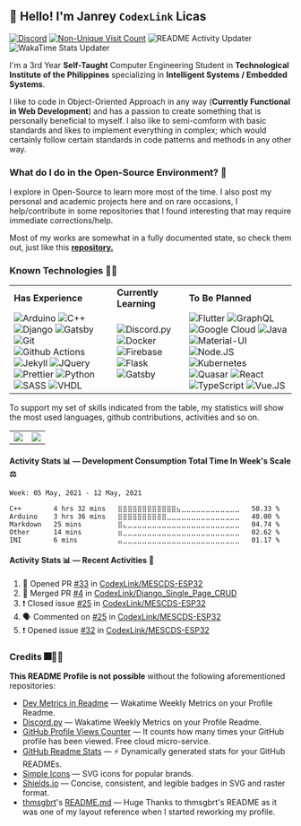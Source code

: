 ## 👋 Hello! I'm Janrey `CodexLink` Licas

[![Discord](https://img.shields.io/badge/Discord-CodexLink_5848-7289DA?logo=discord&logoColor=white&style=flat)](https://discord.com/channels/@me/799166063753035776)
[![Non-Unique Visit Count](https://komarev.com/ghpvc/?username=CodexLink&label=Visitor%20Profile%20Count&color=blueviolet)](https://github.com/antonkomarev/github-profile-views-counter)
![README Activity Updater](https://github.com/CodexLink/CodexLink/workflows/README%20Activity%20Updater/badge.svg)
![WakaTime Stats Updater](https://github.com/CodexLink/CodexLink/workflows/WakaTime%20Stats%20Updater/badge.svg)

I'm a 3rd Year **Self-Taught** Computer Engineering Student in **Technological Institute of the Philippines** specializing in **Intelligent Systems / Embedded Systems**. 

I like to code in Object-Oriented Approach in any way (**Currently Functional in Web Development**) and has a passion to create something that is personally beneficial to myself. I also like to semi-comform with basic standards and likes to implement everything in complex; which would certainly follow certain standards in code patterns and methods in any other way.



### What do I do in the Open-Source Environment? 📖

I explore in Open-Source to learn more most of the time. I also post my personal and academic projects here and on rare occasions, I help/contribute in some repositories that I found interesting that may require immediate corrections/help.

Most of my works are somewhat in a fully documented state, so check them out, just like this [**repository.**](https://github.com/CodexLink/SmartClassroomSystem)

### Known Technologies 👨‍💻

<div class="center">
<table>
  <tr>
    <td>
      <b>Has Experience</b>
    </td>
    <td>
      <b>Currently Learning</b>
    </td>
    <td>
      <b>To Be Planned</b>
    </td>
  </tr>
  <tr>
    <td>
        <img alt="Arduino" src="https://img.shields.io/badge/-Arduino-00979D?style=flat&logo=arduino&logoColor=white"/>
        <img alt="C++" src="https://img.shields.io/badge/-C%2B%2B-00599C?style=flat-&logo=c%2B%2B&logoColor=white"/>
        <img alt="Django" src="https://img.shields.io/badge/-Django-092E20?style=flat&logo=django&logoColor=white"/>
        <img alt="Gatsby" src="https://img.shields.io/badge/Gatsby-663399?logo=gatsby&logoColor=white&style=flat"/>
        <img alt="Git" src="https://img.shields.io/badge/-Git-F05032?style=flat&logo=git&logoColor=white"/>
        <img alt="Github Actions" src="https://img.shields.io/badge/-Github Actions-2088FF?style=flat&logo=git&logoColor=white"/>
        <img alt="Jekyll" src="https://img.shields.io/badge/-Jekyll-CC0000?style=flat&logo=jekyll&logoColor=white"/>
        <img alt="JQuery" src="https://img.shields.io/badge/-JQuery-0769AD?style=flat&logo=jquery&logoColor=white"/>
        <img alt="Prettier" src="https://img.shields.io/badge/-Prettier-F7B93E?style=flat&logo=prettier&logoColor=white"/>
        <img alt="Python" src="https://img.shields.io/badge/-Python-33776AB?style=flat&logo=python&logoColor=white"/>
        <img alt="SASS" src="https://img.shields.io/badge/-SASS-CC6699?style=flat&logo=sass&logoColor=white"/>
        <img alt="VHDL" src="https://img.shields.io/badge/-VHDL-46A2F1?style=flat&logoColor=white"/>
    </td>
    <td>
      <img alt="Discord.py" src="https://img.shields.io/badge/-Discord.py-7289DA?style=flat&logo=discord&logoColor=white"/>
      <img alt="Docker" src="https://img.shields.io/badge/-Docker-46A2F1?style=flat&logo=docker&logoColor=white"/>
      <img alt="Firebase" src="https://img.shields.io/badge/Firebase-FFCA28?logo=firebase&logoColor=black&style=flat"/>
      <img alt="Flask" src="https://img.shields.io/badge/Flask-000000?logo=flask&logoColor=white&style=flat"/>
      <img alt="Gatsby" src="https://img.shields.io/badge/Gatsby-663399?logo=gatsby&logoColor=white&style=flat"/>
    </td>
    <td>
      <img alt="Flutter" src="https://img.shields.io/badge/Flutter-02569B?logo=flutter&logoColor=white&style=flat"/>
      <img alt="GraphQL" src="https://img.shields.io/badge/-GraphQL-E10098?style=flat&logo=graphql&logoColor=white"/>
      <img alt="Google Cloud" src="https://img.shields.io/badge/Goggle_Cloud-4285F4?logo=google%20cloud&logoColor=white&style=flat"/>
      <img alt="Java" src="https://img.shields.io/badge/-Java-007396?style=flat&logo=java&logoColor=white"/>
      <img alt="Material-UI" src="https://img.shields.io/badge/Material--UI-0081CB?logo=material-ui&logoColor=white&style=flat"/>
      <img alt="Node.JS" src="https://img.shields.io/badge/-Node.JS-43853D?style=flat&logo=Node.JS&logoColor=white"/>
      <img alt="Kubernetes" src="https://img.shields.io/badge/-Kubernetes-32CCE5?style=flat&logo=kubernetes&logoColor=white"/>
      <img alt="Quasar" src="https://img.shields.io/badge/Quasar-1976E2?logo=quasar&logoColor=white&style=flat"/>
      <img alt="React" src="https://img.shields.io/badge/React-45B8D8?logo=react&logoColor=white&style=flat"/>
      <img alt="TypeScript" src="https://img.shields.io/badge/TypeScript-3178C6?logo=typescript&logoColor=white&style=flat"/>
      <img alt="Vue.JS" src="https://img.shields.io/badge/Vue.JS-4FC08D?logo=vue.js&logoColor=white&style=flat"/>
    </td>
  </tr>
</table>
</div>

To support my set of skills indicated from the table, my statistics will show the most used languages, github contributions, activities and so on.

<table>
  <tr>
    <td>
        <img src="https://github-readme-stats.vercel.app/api/top-langs/?username=CodexLink&layout=compact&card_width=350"/>
    </td>
    <td>
        <img src="https://github-readme-stats.vercel.app/api?username=CodexLink&show_icons=true&theme=radical&include_all_commits=true&count_private=true&line_height=21" />
    </td>
  </tr>
</table>

#### Activity Stats 📊 — Development Consumption Total Time In Week's Scale ⚖️

<!--START_SECTION:waka-->
```text
Week: 05 May, 2021 - 12 May, 2021

C++        4 hrs 32 mins   ⣿⣿⣿⣿⣿⣿⣿⣿⣿⣿⣿⣿⣦⣀⣀⣀⣀⣀⣀⣀⣀⣀⣀⣀⣀   50.33 % 
Arduino    3 hrs 36 mins   ⣿⣿⣿⣿⣿⣿⣿⣿⣿⣿⣀⣀⣀⣀⣀⣀⣀⣀⣀⣀⣀⣀⣀⣀⣀   40.00 % 
Markdown   25 mins         ⣿⣄⣀⣀⣀⣀⣀⣀⣀⣀⣀⣀⣀⣀⣀⣀⣀⣀⣀⣀⣀⣀⣀⣀⣀   04.74 % 
Other      14 mins         ⣶⣀⣀⣀⣀⣀⣀⣀⣀⣀⣀⣀⣀⣀⣀⣀⣀⣀⣀⣀⣀⣀⣀⣀⣀   02.62 % 
INI        6 mins          ⣤⣀⣀⣀⣀⣀⣀⣀⣀⣀⣀⣀⣀⣀⣀⣀⣀⣀⣀⣀⣀⣀⣀⣀⣀   01.17 % 
```
<!--END_SECTION:waka-->

#### Activity Stats 📊 — Recent Activities 📝

<!--START_SECTION:activity-->

1. 💪 Opened PR [#33](https://github.com/CodexLink/MESCDS-ESP32/pull/33) in [CodexLink/MESCDS-ESP32](https://github.com/CodexLink/MESCDS-ESP32)
2. 🎉 Merged PR [#4](https://github.com/CodexLink/Django_Single_Page_CRUD/pull/4) in [CodexLink/Django_Single_Page_CRUD](https://github.com/CodexLink/Django_Single_Page_CRUD)
3. ❗️ Closed issue [#25](https://github.com/CodexLink/MESCDS-ESP32/issues/25) in [CodexLink/MESCDS-ESP32](https://github.com/CodexLink/MESCDS-ESP32)
4. 🗣 Commented on [#25](https://github.com/CodexLink/MESCDS-ESP32/issues/25) in [CodexLink/MESCDS-ESP32](https://github.com/CodexLink/MESCDS-ESP32)
5. ❗️ Opened issue [#32](https://github.com/CodexLink/MESCDS-ESP32/issues/32) in [CodexLink/MESCDS-ESP32](https://github.com/CodexLink/MESCDS-ESP32)

<!--END_SECTION:activity-->

### Credits 🎆🥇🙏

**This README Profile is not possible** without the following aforementioned repositories:

* [Dev Metrics in Readme](https://github.com/athul/waka-readme) — Wakatime Weekly Metrics on your Profile Readme.
* [Discord.py](https://github.com/athul/waka-readme) — Wakatime Weekly Metrics on your Profile Readme.
* [GitHub Profile Views Counter](https://github.com/antonkomarev/github-profile-views-counter) — It counts how many times your GitHub profile has been viewed. Free cloud micro-service.
* [GitHub Readme Stats](https://github.com/anuraghazra/github-readme-stats) — ⚡ Dynamically generated stats for your GitHub READMEs.
* [Simple Icons](https://simpleicons.org/) — SVG icons for popular brands.
* [Shields.io](https://shields.io/) — Concise, consistent, and legible badges in SVG and raster format.
* [thmsgbrt](https://github.com/thmsgbrt)'s [README.md](https://github.com/thmsgbrt/thmsgbrt/blob/master/README.md) — Huge Thanks to thmsgbrt's README as it was one of my layout reference when I started reworking my profile.
